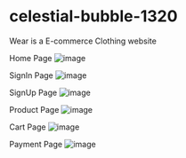 # celestial-bubble-1320

Wear is a E-commerce Clothing website

Home Page
![image](https://user-images.githubusercontent.com/121330309/229435597-74840bdc-ba66-4b98-a900-df18b389ea73.png)



SignIn Page
![image](https://user-images.githubusercontent.com/121330309/229436023-078f113c-88cb-44af-8592-afd8040bddd2.png)



SignUp Page
![image](https://user-images.githubusercontent.com/121330309/229436164-4341ce4a-e6a3-489c-a56d-f0d469e1b23a.png)



Product Page
![image](https://user-images.githubusercontent.com/121330309/229436276-7c2114c1-9e53-43d5-b5d6-37f71b54ab2f.png)



Cart Page
![image](https://user-images.githubusercontent.com/121330309/229436389-23bdb165-cdee-4af4-9fd3-971d1ff09965.png)



Payment Page
![image](https://user-images.githubusercontent.com/121330309/229436484-6dcc2cb4-f116-4c29-9c03-5c8af973c69e.png)



